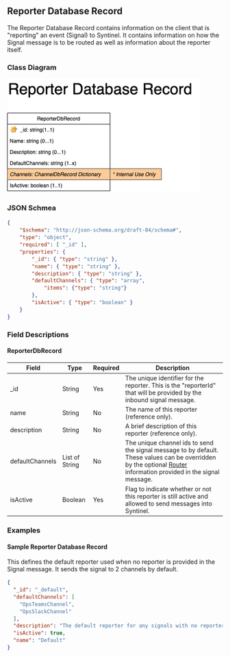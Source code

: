 ## Reporter Database Record

The Reporter Database Record contains information on the client that is "reporting" an event (Signal) to Syntinel.  It contains information on how the Signal message is to be routed as well as information about the reporter itself.

### Class Diagram
![Reporter Database Record](../../resources/draw.io/ClassDiagram-ReporterDbRecord.png)

### JSON Schmea
````json
{
    "$schema": "http://json-schema.org/draft-04/schema#",
    "type": "object",
    "required": [ "_id" ],
    "properties": {
        "_id": { "type": "string" },
        "name": { "type": "string" },
        "description": { "type": "string" },
        "defaultChannels": { "type": "array", 
            "items": {"type": "string"} 
        },
        "isActive": { "type": "boolean" }
    }
}
````

### Field Descriptions

#### **ReporterDbRecord**
|Field|Type|Required|Description
|-----|----|--------|-----------
|_id|String|Yes|The unique identifier for the reporter.  This is the "reporterId" that will be provided by the inbound signal message.
|name|String|No|The name of this reporter (reference only).
|description|String|No|A brief description of this reporter (reference only).
|defaultChannels|List of String|No|The unique channel ids to send the signal message to by default.  These values can be overridden by the optional [Router](../../core/router.md) information provided in the signal message.
|isActive|Boolean|Yes|Flag to indicate whether or not this reporter is still active and allowed to send messages into Syntinel.


### Examples

#### **Sample Reporter Database Record**

This defines the default reporter used when no reporter is provided in the Signal message.  It sends the signal to 2 channels by default.

````json
{
  "_id": "_default",
  "defaultChannels": [
    "OpsTeamsChannel",
    "OpsSlackChannel"
  ],
  "description": "The default reporter for any signals with no reporter id specified.",
  "isActive": true,
  "name": "Default"
}
````
